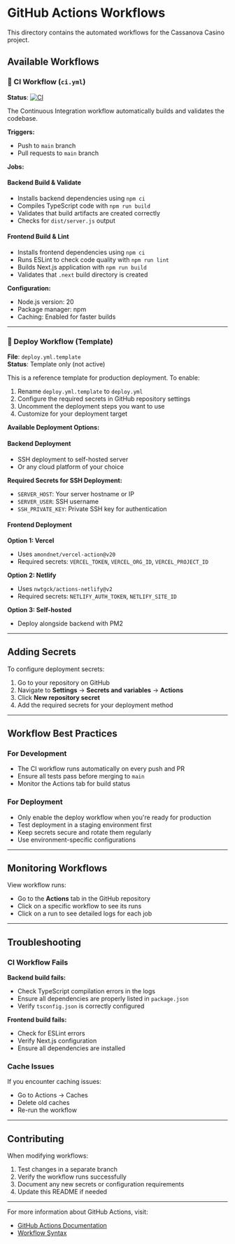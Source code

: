 # GitHub Actions Workflows

This directory contains the automated workflows for the Cassanova Casino project.

## Available Workflows

### 🔄 CI Workflow (`ci.yml`)

**Status**: [![CI](https://github.com/GizzZmo/Cassanova/actions/workflows/ci.yml/badge.svg)](https://github.com/GizzZmo/Cassanova/actions/workflows/ci.yml)

The Continuous Integration workflow automatically builds and validates the codebase.

**Triggers:**
- Push to `main` branch
- Pull requests to `main` branch

**Jobs:**

#### Backend Build & Validate
- Installs backend dependencies using `npm ci`
- Compiles TypeScript code with `npm run build`
- Validates that build artifacts are created correctly
- Checks for `dist/server.js` output

#### Frontend Build & Lint
- Installs frontend dependencies using `npm ci`
- Runs ESLint to check code quality with `npm run lint`
- Builds Next.js application with `npm run build`
- Validates that `.next` build directory is created

**Configuration:**
- Node.js version: 20
- Package manager: npm
- Caching: Enabled for faster builds

---

### 🚀 Deploy Workflow (Template)

**File**: `deploy.yml.template`  
**Status**: Template only (not active)

This is a reference template for production deployment. To enable:

1. Rename `deploy.yml.template` to `deploy.yml`
2. Configure the required secrets in GitHub repository settings
3. Uncomment the deployment steps you want to use
4. Customize for your deployment target

**Available Deployment Options:**

#### Backend Deployment
- SSH deployment to self-hosted server
- Or any cloud platform of your choice

**Required Secrets for SSH Deployment:**
- `SERVER_HOST`: Your server hostname or IP
- `SERVER_USER`: SSH username
- `SSH_PRIVATE_KEY`: Private SSH key for authentication

#### Frontend Deployment

**Option 1: Vercel**
- Uses `amondnet/vercel-action@v20`
- Required secrets: `VERCEL_TOKEN`, `VERCEL_ORG_ID`, `VERCEL_PROJECT_ID`

**Option 2: Netlify**
- Uses `nwtgck/actions-netlify@v2`
- Required secrets: `NETLIFY_AUTH_TOKEN`, `NETLIFY_SITE_ID`

**Option 3: Self-hosted**
- Deploy alongside backend with PM2

---

## Adding Secrets

To configure deployment secrets:

1. Go to your repository on GitHub
2. Navigate to **Settings** → **Secrets and variables** → **Actions**
3. Click **New repository secret**
4. Add the required secrets for your deployment method

---

## Workflow Best Practices

### For Development
- The CI workflow runs automatically on every push and PR
- Ensure all tests pass before merging to `main`
- Monitor the Actions tab for build status

### For Deployment
- Only enable the deploy workflow when you're ready for production
- Test deployment in a staging environment first
- Keep secrets secure and rotate them regularly
- Use environment-specific configurations

---

## Monitoring Workflows

View workflow runs:
- Go to the **Actions** tab in the GitHub repository
- Click on a specific workflow to see its runs
- Click on a run to see detailed logs for each job

---

## Troubleshooting

### CI Workflow Fails

**Backend build fails:**
- Check TypeScript compilation errors in the logs
- Ensure all dependencies are properly listed in `package.json`
- Verify `tsconfig.json` is correctly configured

**Frontend build fails:**
- Check for ESLint errors
- Verify Next.js configuration
- Ensure all dependencies are installed

### Cache Issues

If you encounter caching issues:
- Go to Actions → Caches
- Delete old caches
- Re-run the workflow

---

## Contributing

When modifying workflows:
1. Test changes in a separate branch
2. Verify the workflow runs successfully
3. Document any new secrets or configuration requirements
4. Update this README if needed

---

For more information about GitHub Actions, visit:
- [GitHub Actions Documentation](https://docs.github.com/en/actions)
- [Workflow Syntax](https://docs.github.com/en/actions/using-workflows/workflow-syntax-for-github-actions)
